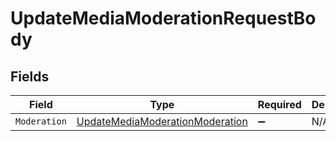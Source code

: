 # UpdateMediaModerationRequestBody


## Fields

| Field                                                                                       | Type                                                                                        | Required                                                                                    | Description                                                                                 |
| ------------------------------------------------------------------------------------------- | ------------------------------------------------------------------------------------------- | ------------------------------------------------------------------------------------------- | ------------------------------------------------------------------------------------------- |
| `Moderation`                                                                                | [UpdateMediaModerationModeration](../../Models/Requests/UpdateMediaModerationModeration.md) | :heavy_minus_sign:                                                                          | N/A                                                                                         |